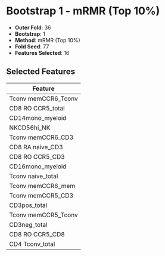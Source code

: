 # Bootstrap 1 - mRMR (Top 10%)

- **Outer Fold**: 36
- **Bootstrap**: 1
- **Method**: mRMR (Top 10%)
- **Fold Seed**: 77
- **Features Selected**: 16

## Selected Features

| Feature |
|---------|
| Tconv memCCR6_Tconv |
| CD8 RO CCR5_total |
| CD14mono_myeloid |
| NKCD56hi_NK |
| Tconv memCCR6_CD3 |
| CD8 RA naive_CD3 |
| CD8 RO CCR5_CD3 |
| CD16mono_myeloid |
| Tconv naive_total |
| Tconv memCCR6_mem |
| Tconv memCCR5_CD3 |
| CD3pos_total |
| Tconv memCCR5_Tconv |
| CD3neg_total |
| CD8 RO CCR5_CD8 |
| CD4 Tconv_total |
